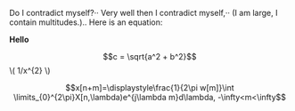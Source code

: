 <script type="text/javascript"
	src="//cdn.mathjax.org/mathjax/latest/MathJax.js?config=TeX-AMS_HTML,
	/javascripts/MathJaxLocal.js
">
</script>

Do I contradict myself?··
Very well then I contradict myself,··
(I am large, I contain multitudes.)..
Here is an equation:

**Hello**

$$c = \sqrt{a^2 + b^2}$$
\\( 1/x^{2} \\)

$$x[n+m]=\displaystyle\frac{1}{2\pi w[m]}\int \limits_{0}^{2\pi}X[n,\lambda)e^{j\lambda m}d\lambda, -\infty<m<\infty$$


```python

```
